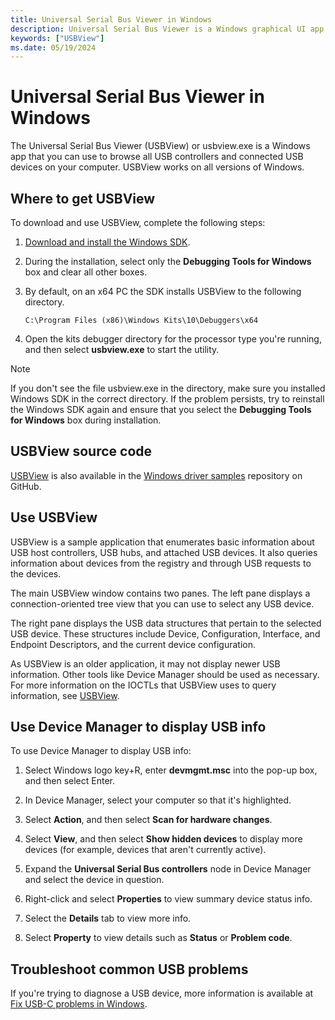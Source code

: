 ```yaml
---
title: Universal Serial Bus Viewer in Windows
description: Universal Serial Bus Viewer is a Windows graphical UI app that you can use to browse all USB controllers and connected USB devices on your computer.
keywords: ["USBView"]
ms.date: 05/19/2024
---
```


# Universal Serial Bus Viewer in Windows

The Universal Serial Bus Viewer (USBView) or usbview.exe is a Windows app that you can use to browse all USB controllers and connected USB devices on your computer. USBView works on all versions of Windows.

## Where to get USBView

To download  and use USBView, complete the following steps:

1. [Download and install the Windows SDK](https://developer.microsoft.com/windows/downloads/windows-sdk/).

1. During the installation, select only the **Debugging Tools for Windows** box and clear all other boxes.

1. By default, on an x64 PC the SDK installs USBView to the following directory.

   `C:\Program Files (x86)\Windows Kits\10\Debuggers\x64`

1. Open the kits debugger directory for the processor type you're running, and then select **usbview.exe** to start the utility.

> [!NOTE]
> If you don't see the file usbview.exe in the directory, make sure you installed Windows SDK in the correct directory. If the problem persists, try to reinstall the Windows SDK again and ensure that you select the **Debugging Tools for Windows** box during installation.

## USBView source code

[USBView](https://github.com/Microsoft/Windows-driver-samples/tree/main/usb/usbview) is also available in the [Windows driver samples](https://github.com/Microsoft/Windows-driver-samples) repository on GitHub.

## Use USBView

USBView is a sample application that enumerates basic information about USB host controllers, USB hubs, and attached USB devices. It also queries information about devices from the registry and through USB requests to the devices.

The main USBView window contains two panes. The left pane displays a connection-oriented tree view that you can use to select any USB device.

The right pane displays the USB data structures that pertain to the selected USB device. These structures include Device, Configuration, Interface, and Endpoint Descriptors, and the current device configuration.

As USBView is an older application, it may not display newer USB information. Other tools like Device Manager should be used as necessary. For more information on the IOCTLs that USBView uses to query information, see [USBView](https://github.com/Microsoft/Windows-driver-samples/tree/main/usb/usbview).

## Use Device Manager to display USB info

To use Device Manager to display USB info:

1. Select Windows logo key+R, enter **devmgmt.msc** into the pop-up box, and then select Enter.

1. In Device Manager, select your computer so that it's highlighted.

1. Select **Action**, and then select **Scan for hardware changes**.

1. Select **View**, and then select **Show hidden devices** to display more devices (for example, devices that aren't currently active).

1. Expand the **Universal Serial Bus controllers** node in Device Manager and select the device in question.

1. Right-click and select **Properties** to view summary device status info.

1. Select the **Details** tab to view more info.

1. Select **Property** to view details such as **Status** or **Problem code**.

## Troubleshoot common USB problems

If you're trying to diagnose a USB device, more information is available at [Fix USB-C problems in Windows](https://support.microsoft.com/windows/fix-usb-c-problems-in-windows-f4e0e529-74f5-cdae-3194-43743f30eed2).
